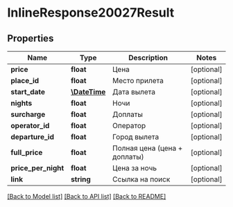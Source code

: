 # InlineResponse20027Result

## Properties
Name | Type | Description | Notes
------------ | ------------- | ------------- | -------------
**price** | **float** | Цена | [optional] 
**place_id** | **float** | Место прилета | [optional] 
**start_date** | [**\DateTime**](\DateTime.md) | Дата вылета | [optional] 
**nights** | **float** | Ночи | [optional] 
**surcharge** | **float** | Доплаты | [optional] 
**operator_id** | **float** | Оператор | [optional] 
**departure_id** | **float** | Город вылета | [optional] 
**full_price** | **float** | Полная цена (цена + доплаты) | [optional] 
**price_per_night** | **float** | Цена за ночь | [optional] 
**link** | **string** | Ссылка на поиск | [optional] 

[[Back to Model list]](../../README.md#documentation-for-models) [[Back to API list]](../../README.md#documentation-for-api-endpoints) [[Back to README]](../../README.md)

